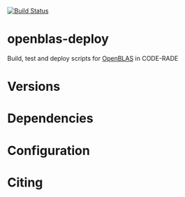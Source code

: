[![Build Status](https://ci.sagrid.ac.za/buildStatus/icon?job=openblas-deploy)](https://ci.sagrid.ac.za/job/openblas-deploy/)

# openblas-deploy

Build, test and deploy scripts for [OpenBLAS](https://github.com/xianyi/OpenBLAS) in CODE-RADE

# Versions

# Dependencies

# Configuration

# Citing
